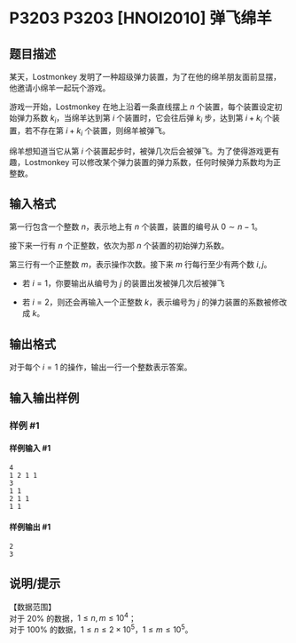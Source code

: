 # P3203 P3203 [HNOI2010] 弹飞绵羊

## 题目描述

某天，Lostmonkey 发明了一种超级弹力装置，为了在他的绵羊朋友面前显摆，他邀请小绵羊一起玩个游戏。  

游戏一开始，Lostmonkey 在地上沿着一条直线摆上 $n$ 个装置，每个装置设定初始弹力系数 $k_i$，当绵羊达到第 $i$ 个装置时，它会往后弹 $k_i$ 步，达到第 $i+k_i$ 个装置，若不存在第 $i+k_i$ 个装置，则绵羊被弹飞。  

绵羊想知道当它从第 $i$ 个装置起步时，被弹几次后会被弹飞。为了使得游戏更有趣，Lostmonkey 可以修改某个弹力装置的弹力系数，任何时候弹力系数均为正整数。


## 输入格式

第一行包含一个整数 $n$，表示地上有 $n$ 个装置，装置的编号从 $0 \sim n-1$。

接下来一行有 $n$ 个正整数，依次为那 $n$ 个装置的初始弹力系数。

第三行有一个正整数 $m$，表示操作次数。接下来 $m$ 行每行至少有两个数 $i,j$。  

- 若 $i=1$，你要输出从编号为 $j$ 的装置出发被弹几次后被弹飞  

- 若 $i=2$，则还会再输入一个正整数 $k$，表示编号为 $j$ 的弹力装置的系数被修改成 $k$。

## 输出格式

对于每个 $i=1$ 的操作，输出一行一个整数表示答案。


## 输入输出样例

### 样例 #1

#### 样例输入 #1

```
4
1 2 1 1
3
1 1
2 1 1
1 1
```

#### 样例输出 #1

```
2
3
```

## 说明/提示

【数据范围】   
对于 $20\%$ 的数据，$1 \le n,m \le 10^4$；   
对于 $100\%$ 的数据，$1\le n \le 2\times 10^5$，$1\le m \le 10^5$。

